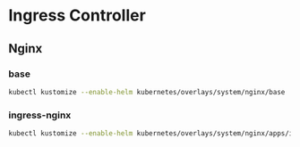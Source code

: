 # Ingress Controller

## Nginx

### base

```bash
kubectl kustomize --enable-helm kubernetes/overlays/system/nginx/base | kubectl apply -f -
```

### ingress-nginx

```bash
kubectl kustomize --enable-helm kubernetes/overlays/system/nginx/apps/ingress-nginx | kubectl apply -f -
```

